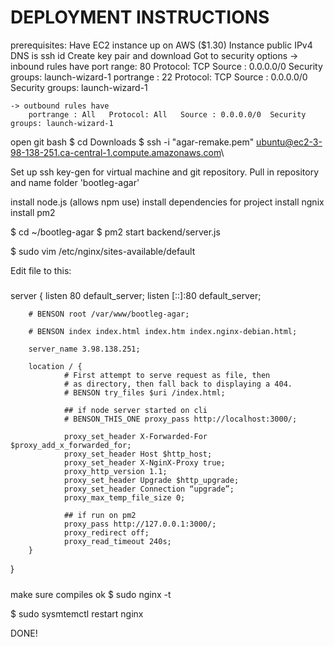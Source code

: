 # DEPLOYMENT INSTRUCTIONS

prerequisites: Have EC2 instance up on AWS ($1.30)
Instance public IPv4 DNS is ssh id
Create key pair and download
Got to security options
    -> inbound rules have 
        port range: 80   Protocol: TCP   Source : 0.0.0.0/0  Security groups: launch-wizard-1
        portrange : 22   Protocol: TCP   Source : 0.0.0.0/0  Security groups: launch-wizard-1

    -> outbound rules have
        portrange : All   Protocol: All   Source : 0.0.0.0/0  Security groups: launch-wizard-1

open git bash
$ cd Downloads
$ ssh -i "agar-remake.pem" ubuntu@ec2-3-98-138-251.ca-central-1.compute.amazonaws.com\

Set up ssh key-gen for virtual machine and git repository. Pull in repository and name  folder 'bootleg-agar'

install node.js (allows npm use)
install dependencies for project
install ngnix
install pm2 

$ cd ~/bootleg-agar
$ pm2 start backend/server.js

$ sudo vim /etc/nginx/sites-available/default

Edit file to this:

#####
server {
        listen 80 default_server;
        listen [::]:80 default_server;

        # BENSON root /var/www/bootleg-agar;

        # BENSON index index.html index.htm index.nginx-debian.html;

        server_name 3.98.138.251;

        location / {
                # First attempt to serve request as file, then
                # as directory, then fall back to displaying a 404.
                # BENSON try_files $uri /index.html;

                ## if node server started on cli
                # BENSON_THIS_ONE proxy_pass http://localhost:3000/;

                proxy_set_header X-Forwarded-For $proxy_add_x_forwarded_for;
                proxy_set_header Host $http_host;
                proxy_set_header X-NginX-Proxy true;
                proxy_http_version 1.1;
                proxy_set_header Upgrade $http_upgrade;
                proxy_set_header Connection “upgrade”;
                proxy_max_temp_file_size 0;

                ## if run on pm2
                proxy_pass http://127.0.0.1:3000/; 
                proxy_redirect off;
                proxy_read_timeout 240s;
        }
}
#####

make sure compiles ok
$ sudo nginx -t

$ sudo sysmtemctl restart nginx

DONE!
